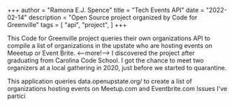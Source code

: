 +++
author = "Ramona E.J. Spence"
title = "Tech Events API"
date = "2022-02-14"
description = "Open Source project organized by Code for Greenville"
tags = [
    "api", "project",
]
+++


This Code for Greenville project queries their own organizations API to compile a list of organizations in the upstate who are hosting events on Meeetup or Event Brite. <--more!-->
I discovered the project after graduating from Carolina Code School. I got the chance to meet two organizers at a local gathering in 2020, just before we started to quarantine. 

This application queries data.openupstate.org/ to create a list of organizations hosting events on Meetup.com and Eventbrite.com
Issues I've partici
